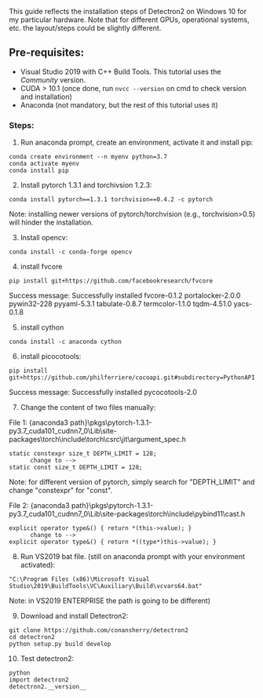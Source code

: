 This guide reflects the installation steps of Detectron2 on Windows 10 for my particular hardware. Note that for different GPUs, operational systems, etc. the layout/steps could be slightly different.

## Pre-requisites: 
* Visual Studio 2019 with C++ Build Tools. This tutorial uses the *Community* version. 
* CUDA > 10.1 (once done, run ```nvcc --version``` on cmd to check version and installation)
* Anaconda (not mandatory, but the rest of this tutorial uses it)

### Steps: 

1. Run anaconda prompt, create an environment, activate it and install pip: 
```
conda create environment --n myenv python=3.7
conda activate myenv
conda install pip
```

2. Install pytorch 1.3.1 and torchivsion 1.2.3:
```
conda install pytorch==1.3.1 torchvision==0.4.2 -c pytorch 
```
Note: installing newer versions of pytorch/torchvision (e.g., torchvision>0.5) will hinder the installation. 

3. Install opencv:
```
conda install -c conda-forge opencv
```

4. install fvcore
```
pip install git+https://github.com/facebookresearch/fvcore
```
Success message: Successfully installed fvcore-0.1.2 portalocker-2.0.0 pywin32-228 pyyaml-5.3.1 tabulate-0.8.7 termcolor-1.1.0 tqdm-4.51.0 yacs-0.1.8

5. install cython
```
conda install -c anaconda cython
```
6. install picocotools:
```
pip install git+https://github.com/philferriere/cocoapi.git#subdirectory=PythonAPI
```
Success message: Successfully installed pycocotools-2.0

7. Change the content of two files manually:

File 1: 
  {anaconda3 path}\pkgs\pytorch-1.3.1-py3.7_cuda101_cudnn7_0\Lib\site-packages\torch\include\torch\csrc\jit\argument_spec.h
```
static constexpr size_t DEPTH_LIMIT = 128; 
      change to -->
static const size_t DEPTH_LIMIT = 128;
```
Note: for different version of pytorch, simply search for "DEPTH_LIMIT" and change "constexpr" for "const".

File 2: 
  {anaconda3 path}\pkgs\pytorch-1.3.1-py3.7_cuda101_cudnn7_0\Lib\site-packages\torch\include\pybind11\cast.h
```
explicit operator type&() { return *(this->value); }
      change to -->
explicit operator type&() { return *((type*)this->value); }
```
    
8. Run VS2019 bat file.
(still on anaconda prompt with your environment activated):
```
"C:\Program Files (x86)\Microsoft Visual Studio\2019\BuildTools\VC\Auxiliary\Build\vcvars64.bat" 
```
Note: in VS2019 ENTERPRISE the path is going to be different)

9. Download and install Detectron2:
```
git clone https://github.com/conansherry/detectron2
cd detectron2
python setup.py build develop
```
 
10. Test detectron2: 
```
python
import detectron2
detectron2.__version__
```



